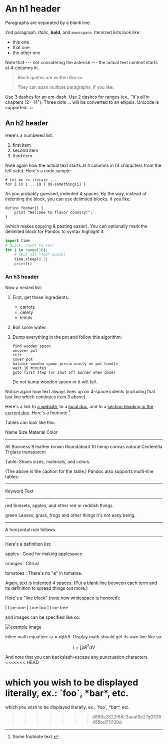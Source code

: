 # An h1 header

Paragraphs are separated by a blank line.

2nd paragraph. *Italic*, **bold**, and `monospace`. Itemized lists
look like:

- this one
- that one
- the other one

Note that --- not considering the asterisk --- the actual text
content starts at 4-columns in.

> Block quotes are
> written like so.
>
> They can span multiple paragraphs,
> if you like.

Use 3 dashes for an em-dash. Use 2 dashes for ranges (ex., "it's all
in chapters 12--14"). Three dots ... will be converted to an ellipsis.
Unicode is supported. ☺



## An h2 header

Here's a numbered list:

1. first item
2. second item
3. third item

Note again how the actual text starts at 4 columns in (4 characters
from the left side). Here's a code sample:

```
# Let me re-iterate ...
for i in 1 .. 10 { do-something(i) }
```

As you probably guessed, indented 4 spaces. By the way, instead of
indenting the block, you can use delimited blocks, if you like:

```
define foobar() {
    print "Welcome to flavor country!";
}
```

(which makes copying & pasting easier). You can optionally mark the
delimited block for Pandoc to syntax highlight it:

```python
import time
# Quick, count to ten!
for i in range(10):
    # (but not *too* quick)
    time.sleep(0.5)
    print(i)
```



### An h3 header

Now a nested list:

1. First, get these ingredients:

   - carrots
   - celery
   - lentils

2. Boil some water.

3. Dump everything in the pot and follow
   this algorithm:

   ```
   find wooden spoon
   uncover pot
   stir
   cover pot
   balance wooden spoon precariously on pot handle
   wait 10 minutes
   goto first step (or shut off burner when done)
   ```

   Do not bump wooden spoon or it will fall.

Notice again how text always lines up on 4-space indents (including
that last line which continues item 3 above).

Here's a link to [a website](http://foo.bar), to a [local
doc](local-doc.html), and to a [section heading in the current
doc](#an-h2-header). Here's a footnote [^1].

[^1]: Some footnote text.

Tables can look like this:

Name           Size  Material      Color

------

All Business      9  leather       brown
Roundabout       10  hemp canvas   natural
Cinderella       11  glass         transparent

Table: Shoes sizes, materials, and colors.

(The above is the caption for the table.) Pandoc also supports
multi-line tables:

------

Keyword   Text

------

red       Sunsets, apples, and
          other red or reddish
          things.

green     Leaves, grass, frogs
          and other things it's
          not easy being.

------

A horizontal rule follows.

------

Here's a definition list:

apples
  : Good for making applesauce.

oranges
  : Citrus!

tomatoes
  : There's no "e" in tomatoe.

Again, text is indented 4 spaces. (Put a blank line between each
term and  its definition to spread things out more.)

Here's a "line block" (note how whitespace is honored):

| Line one
|   Line too
| Line tree

and images can be specified like so:

![example image](E:/Web/surreal/example-image.jpg "An exemplary image")

Inline math equation: $\omega = d\phi / dt$. Display
math should get its own line like so:

$$I = \int \rho R^{2} dV$$

And note that you can backslash-escape any punctuation characters
<<<<<<< HEAD

# which you wish to be displayed literally, ex.: \`foo\`, \*bar\*, etc.

which you wish to be displayed literally, ex.: \`foo\`, \*bar\*, etc.

> > > > > > > d899a2622f88c3aeaf9e27a033ff455bd711139d